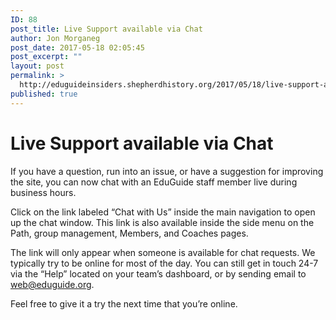 ```yaml
---
ID: 88
post_title: Live Support available via Chat
author: Jon Morganeg
post_date: 2017-05-18 02:05:45
post_excerpt: ""
layout: post
permalink: >
  http://eduguideinsiders.shepherdhistory.org/2017/05/18/live-support-available-via-chat/
published: true
---
```

<h1>Live Support available via Chat</h1>
<p>If you have a question, run into an issue, or have a suggestion for improving the site, you can now chat with an EduGuide staff member live during business hours.</p>
<p>Click on the link labeled “Chat with Us” inside the main navigation to open up the chat window. This link is also available inside the side menu on the Path, group management, Members, and Coaches pages.</p>
<p>The link will only appear when someone is available for chat requests. We typically try to be online for most of the day. You can still get in touch 24-7  via the “Help” located on your team’s dashboard, or by sending email to <a href="mailto:web@eduguide.org">web@eduguide.org</a>.</p>
<p>Feel free to give it a try the next time that you’re online.</p>